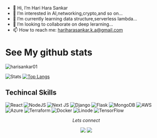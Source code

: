 
- 👋 Hi, I’m Hari Hara Sankar
- 👀 I’m interested in AI,networking,crypto,and so on...
- 🌱 I’m currently learning data structure,serverless lambda...
- 💞️ I’m looking to collaborate on deep lerarning...
- 📫 How to reach me: hariharasankar.k.a@gmail.com

# See My github stats
<p align="left"> 
  <img src="https://komarev.com/ghpvc/?username=athiban-32&label=Profile%20views&color=0e75b6&style=flat" alt="harisankar01" /> 
</p>

![Stats](https://github-readme-stats.vercel.app/api?username=harisankar01&show_icons=true&theme=gotham)  [![Top Langs](https://github-readme-stats.vercel.app/api/top-langs/?username=harisankar01&layout=compact)](https://github.com/harisankar01)



## Techincal Skills
![React](https://img.shields.io/badge/react-%2320232a.svg?style=for-the-badge&logo=react&logoColor=%2361DAFB) ![NodeJS](https://img.shields.io/badge/node.js-6DA55F?style=for-the-badge&logo=node.js&logoColor=white) ![Next JS](https://img.shields.io/badge/Next-black?style=for-the-badge&logo=next.js&logoColor=white) ![Django](https://img.shields.io/badge/django-%23092E20.svg?style=for-the-badge&logo=django&logoColor=white) ![Flask](https://img.shields.io/badge/flask-%23000.svg?style=for-the-badge&logo=flask&logoColor=white)	![MongoDB](https://img.shields.io/badge/MongoDB-%234ea94b.svg?style=for-the-badge&logo=mongodb&logoColor=white) ![AWS](https://img.shields.io/badge/AWS-%23FF9900.svg?style=for-the-badge&logo=amazon-aws&logoColor=white) ![Azure](https://img.shields.io/badge/azure-%230072C6.svg?style=for-the-badge&logo=microsoftazure&logoColor=white) ![Terraform](https://img.shields.io/badge/terraform-%235835CC.svg?style=for-the-badge&logo=terraform&logoColor=white) ![Docker](https://img.shields.io/badge/docker-%230db7ed.svg?style=for-the-badge&logo=docker&logoColor=white) ![Linode](https://img.shields.io/badge/linode-00A95C?style=for-the-badge&logo=linode&logoColor=white) ![TensorFlow](https://img.shields.io/badge/TensorFlow-%23FF6F00.svg?style=for-the-badge&logo=TensorFlow&logoColor=white)

<p align="center">
<i> Lets connect </i>
<p align="center">
<a href="https://www.linkedin.com/in/hari-hara-sankar-a25b9822b/" alt="LinkedIn"><img src="https://user-images.githubusercontent.com/90249023/216655732-6b176a26-9c73-44b0-8840-c7dc218973e7.png"/></a>
<a href="https://stackoverflow.com/users/18390926/hari-hara-sankar" alt="Stack Overflow"><img src="https://user-images.githubusercontent.com/90249023/216656500-b3379528-4954-4b89-90f9-ea27401c34e9.png"/></a>
</p></p>



<!---
harisankar01/harisankar01 is a ✨ special ✨ repository because its `README.md` (this file) appears on your GitHub profile.
You can click the Preview link to take a look at your changes.
--->
